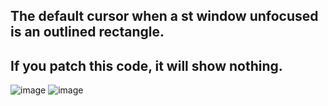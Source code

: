 ## The default cursor when a st window unfocused is an outlined rectangle. 
## If you patch this code, it will show nothing.
![image](https://github.com/user-attachments/assets/c2278574-4f45-4eae-b8df-0c02b68061e3)
![image](https://github.com/user-attachments/assets/2e039f67-be08-40dd-9f3d-b563f71023ee)
